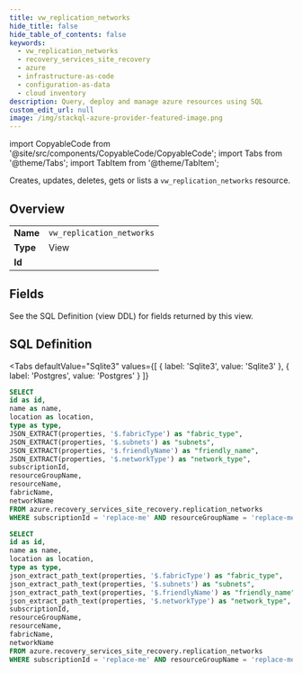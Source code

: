 ```yaml
--- 
title: vw_replication_networks
hide_title: false
hide_table_of_contents: false
keywords:
  - vw_replication_networks
  - recovery_services_site_recovery
  - azure
  - infrastructure-as-code
  - configuration-as-data
  - cloud inventory
description: Query, deploy and manage azure resources using SQL
custom_edit_url: null
image: /img/stackql-azure-provider-featured-image.png
---
```


import CopyableCode from '@site/src/components/CopyableCode/CopyableCode';
import Tabs from '@theme/Tabs';
import TabItem from '@theme/TabItem';

Creates, updates, deletes, gets or lists a <code>vw_replication_networks</code> resource.

## Overview
<table><tbody>
<tr><td><b>Name</b></td><td><code>vw_replication_networks</code></td></tr>
<tr><td><b>Type</b></td><td>View</td></tr>
<tr><td><b>Id</b></td><td><CopyableCode code="azure.recovery_services_site_recovery.vw_replication_networks" /></td></tr>
</tbody></table>

## Fields

See the SQL Definition (view DDL) for fields returned by this view.

## SQL Definition

<Tabs
defaultValue="Sqlite3"
values={[
{ label: 'Sqlite3', value: 'Sqlite3' },
{ label: 'Postgres', value: 'Postgres' }
]}
>
<TabItem value="Sqlite3">

```sql
SELECT
id as id,
name as name,
location as location,
type as type,
JSON_EXTRACT(properties, '$.fabricType') as "fabric_type",
JSON_EXTRACT(properties, '$.subnets') as "subnets",
JSON_EXTRACT(properties, '$.friendlyName') as "friendly_name",
JSON_EXTRACT(properties, '$.networkType') as "network_type",
subscriptionId,
resourceGroupName,
resourceName,
fabricName,
networkName
FROM azure.recovery_services_site_recovery.replication_networks
WHERE subscriptionId = 'replace-me' AND resourceGroupName = 'replace-me' AND resourceName = 'replace-me';
```

</TabItem>
<TabItem value="Postgres">

```sql
SELECT
id as id,
name as name,
location as location,
type as type,
json_extract_path_text(properties, '$.fabricType') as "fabric_type",
json_extract_path_text(properties, '$.subnets') as "subnets",
json_extract_path_text(properties, '$.friendlyName') as "friendly_name",
json_extract_path_text(properties, '$.networkType') as "network_type",
subscriptionId,
resourceGroupName,
resourceName,
fabricName,
networkName
FROM azure.recovery_services_site_recovery.replication_networks
WHERE subscriptionId = 'replace-me' AND resourceGroupName = 'replace-me' AND resourceName = 'replace-me';
```

</TabItem>
</Tabs>
